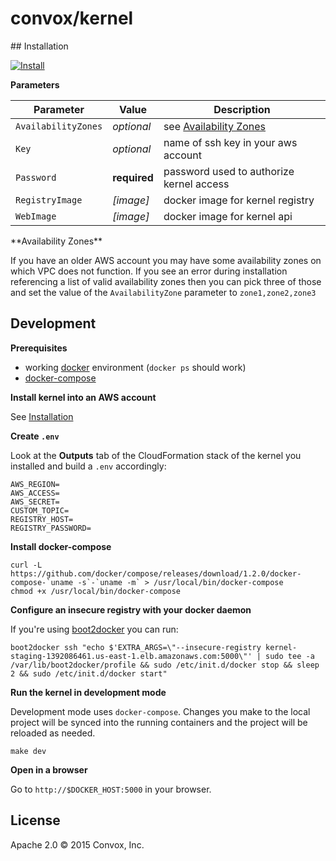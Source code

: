 # convox/kernel

<a name="installation">
## Installation

[![Install](https://s3.amazonaws.com/cloudformation-examples/cloudformation-launch-stack.png)](https://console.aws.amazon.com/cloudformation/home?region=us-east-1#cstack=sn%7Econvox%7Cturl%7Ehttp://convox.s3.amazonaws.com/kernel.json)

**Parameters**

| Parameter           | Value        | Description                                   |
|---------------------|--------------|-----------------------------------------------|
| `AvailabilityZones` | *optional*   | see [Availability Zones](#availability-zones) |
| `Key`               | *optional*   | name of ssh key in your aws account           |
| `Password`          | **required** | password used to authorize kernel access      |
| `RegistryImage`     | *[image]*    | docker image for kernel registry              |
| `WebImage`          | *[image]*    | docker image for kernel api                   |

<a name="availability-zones">
**Availability Zones**

If you have an older AWS account you may have some availability zones on which VPC does not function. If you see an error during installation referencing a list of valid availability zones then you can pick three of those and set the value of the `AvailabilityZone` parameter to `zone1,zone2,zone3`

## Development

**Prerequisites**

* working [docker](https://docs.docker.com/installation/) environment (`docker ps` should work)
* [docker-compose](https://docs.docker.com/compose/install/)

**Install kernel into an AWS account**

See [Installation](#installation)

**Create `.env`**

Look at the **Outputs** tab of the CloudFormation stack of the kernel you installed and build a `.env`  accordingly:

```
AWS_REGION=
AWS_ACCESS=
AWS_SECRET=
CUSTOM_TOPIC=
REGISTRY_HOST=
REGISTRY_PASSWORD=
```

**Install docker-compose**

```
curl -L https://github.com/docker/compose/releases/download/1.2.0/docker-compose-`uname -s`-`uname -m` > /usr/local/bin/docker-compose
chmod +x /usr/local/bin/docker-compose
```

**Configure an insecure registry with your docker daemon**

If you're using [boot2docker](http://boot2docker.io/) you can run:

```
boot2docker ssh "echo $'EXTRA_ARGS=\"--insecure-registry kernel-staging-1392086461.us-east-1.elb.amazonaws.com:5000\"' | sudo tee -a /var/lib/boot2docker/profile && sudo /etc/init.d/docker stop && sleep 2 && sudo /etc/init.d/docker start"
```

**Run the kernel in development mode**

Development mode uses `docker-compose`. Changes you make to the local project will be synced into the running containers and the project will be reloaded as needed.

`make dev`

**Open in a browser**

Go to `http://$DOCKER_HOST:5000` in your browser.

## License

Apache 2.0 &copy; 2015 Convox, Inc.
